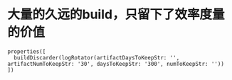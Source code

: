 # 大量的久远的build，只留下了效率度量的价值

    properties([
      buildDiscarder(logRotator(artifactDaysToKeepStr: '', artifactNumToKeepStr: '30', daysToKeepStr: '300', numToKeepStr: ''))
    ])